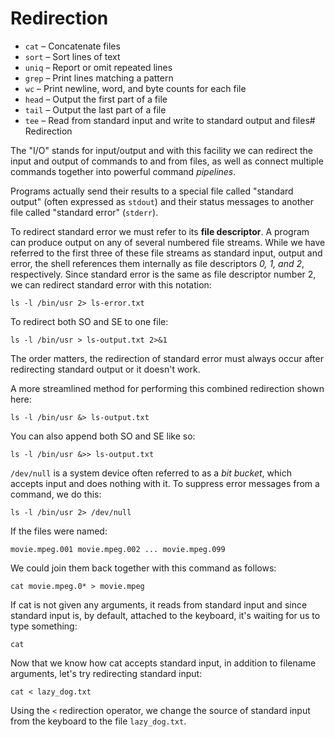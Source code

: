 # Redirection

- `cat` – Concatenate files
- `sort` – Sort lines of text
- `uniq` – Report or omit repeated lines
- `grep` – Print lines matching a pattern
- `wc` – Print newline, word, and byte counts for each file
- `head` – Output the first part of a file
- `tail` – Output the last part of a file
- `tee` – Read from standard input and write to standard output and files# Redirection

The "I/O" stands for input/output and with this facility we can redirect the
input and output of commands to and from files, as well as connect multiple
commands together into powerful command *pipelines*.

Programs actually send their results to a special file called "standard output"
(often expressed as `stdout`) and their status messages to another file called
"standard error" (`stderr`).

To redirect standard error we must refer to its **file descriptor**. A program
can produce output on any of several numbered file streams. While we have
referred to the first three of these file streams as standard input, output and
error, the shell references them internally as file descriptors *0, 1, and 2*,
respectively. Since standard error is the same as file descriptor number 2, we
can redirect standard error with this notation:

    ls -l /bin/usr 2> ls-error.txt 

To redirect both SO and SE to one file:

    ls -l /bin/usr > ls-output.txt 2>&1

The order matters, the redirection of standard error must always occur after
redirecting standard output or it doesn't work.

A more streamlined method for performing this combined redirection shown here:

    ls -l /bin/usr &> ls-output.txt

You can also append both SO and SE like so:

    ls -l /bin/usr &>> ls-output.txt

`/dev/null` is a system device often referred to as a *bit bucket*, which
accepts input and does nothing with it. To suppress error messages from a
command, we do this:

    ls -l /bin/usr 2> /dev/null
    
If the files were named:

    movie.mpeg.001 movie.mpeg.002 ... movie.mpeg.099

We could join them back together with this command as follows:

    cat movie.mpeg.0* > movie.mpeg

If cat is not given any arguments, it reads from standard input and since
standard input is, by default, attached to the keyboard, it's waiting for us to
type something:

    cat

Now that we know how cat accepts standard input, in addition to filename
arguments, let's try redirecting standard input:

    cat < lazy_dog.txt

Using the `<` redirection operator, we change the source of standard input from
the keyboard to the file `lazy_dog.txt`.
